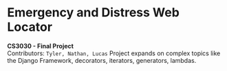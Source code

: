 # Emergency and Distress Web Locator
**CS3030 - Final Project**
<br>
Contributors: `Tyler, Nathan, Lucas`
Project expands on complex topics like the Django Framework, decorators, iterators, generators, lambdas.
